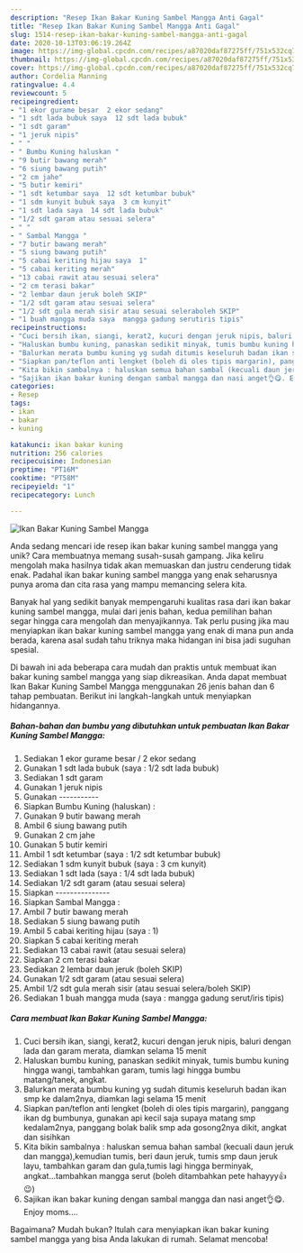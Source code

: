```yaml
---
description: "Resep Ikan Bakar Kuning Sambel Mangga Anti Gagal"
title: "Resep Ikan Bakar Kuning Sambel Mangga Anti Gagal"
slug: 1514-resep-ikan-bakar-kuning-sambel-mangga-anti-gagal
date: 2020-10-13T03:06:19.264Z
image: https://img-global.cpcdn.com/recipes/a87020daf87275ff/751x532cq70/ikan-bakar-kuning-sambel-mangga-foto-resep-utama.jpg
thumbnail: https://img-global.cpcdn.com/recipes/a87020daf87275ff/751x532cq70/ikan-bakar-kuning-sambel-mangga-foto-resep-utama.jpg
cover: https://img-global.cpcdn.com/recipes/a87020daf87275ff/751x532cq70/ikan-bakar-kuning-sambel-mangga-foto-resep-utama.jpg
author: Cordelia Manning
ratingvalue: 4.4
reviewcount: 5
recipeingredient:
- "1 ekor gurame besar  2 ekor sedang"
- "1 sdt lada bubuk saya  12 sdt lada bubuk"
- "1 sdt garam"
- "1 jeruk nipis"
- " "
- " Bumbu Kuning haluskan "
- "9 butir bawang merah"
- "6 siung bawang putih"
- "2 cm jahe"
- "5 butir kemiri"
- "1 sdt ketumbar saya  12 sdt ketumbar bubuk"
- "1 sdm kunyit bubuk saya  3 cm kunyit"
- "1 sdt lada saya  14 sdt lada bubuk"
- "1/2 sdt garam atau sesuai selera"
- " "
- " Sambal Mangga "
- "7 butir bawang merah"
- "5 siung bawang putih"
- "5 cabai keriting hijau saya  1"
- "5 cabai keriting merah"
- "13 cabai rawit atau sesuai selera"
- "2 cm terasi bakar"
- "2 lembar daun jeruk boleh SKIP"
- "1/2 sdt garam atau sesuai selera"
- "1/2 sdt gula merah sisir atau sesuai seleraboleh SKIP"
- "1 buah mangga muda saya  mangga gadung serutiris tipis"
recipeinstructions:
- "Cuci bersih ikan, siangi, kerat2, kucuri dengan jeruk nipis, baluri dengan lada dan garam merata, diamkan selama 15 menit"
- "Haluskan bumbu kuning, panaskan sedikit minyak, tumis bumbu kuning hingga wangi, tambahkan garam, tumis lagi hingga bumbu matang/tanek, angkat."
- "Balurkan merata bumbu kuning yg sudah ditumis keseluruh badan ikan smp ke dalam2nya, diamkan lagi selama 15 menit"
- "Siapkan pan/teflon anti lengket (boleh di oles tipis margarin), panggang ikan dg bumbunya, gunakan api kecil saja supaya matang smp kedalam2nya, panggang bolak balik smp ada gosong2nya dikit, angkat dan sisihkan"
- "Kita bikin sambalnya : haluskan semua bahan sambal (kecuali daun jeruk dan mangga),kemudian tumis, beri daun jeruk, tumis smp daun jeruk layu, tambahkan garam dan gula,tumis lagi hingga berminyak, angkat...tambahkan mangga serut (boleh ditambahkan pete hahayyy👍😉)"
- "Sajikan ikan bakar kuning dengan sambal mangga dan nasi anget👌😋. Enjoy moms...."
categories:
- Resep
tags:
- ikan
- bakar
- kuning

katakunci: ikan bakar kuning 
nutrition: 256 calories
recipecuisine: Indonesian
preptime: "PT16M"
cooktime: "PT58M"
recipeyield: "1"
recipecategory: Lunch

---
```



![Ikan Bakar Kuning Sambel Mangga](https://img-global.cpcdn.com/recipes/a87020daf87275ff/751x532cq70/ikan-bakar-kuning-sambel-mangga-foto-resep-utama.jpg)

Anda sedang mencari ide resep ikan bakar kuning sambel mangga yang unik? Cara membuatnya memang susah-susah gampang. Jika keliru mengolah maka hasilnya tidak akan memuaskan dan justru cenderung tidak enak. Padahal ikan bakar kuning sambel mangga yang enak seharusnya punya aroma dan cita rasa yang mampu memancing selera kita.



Banyak hal yang sedikit banyak mempengaruhi kualitas rasa dari ikan bakar kuning sambel mangga, mulai dari jenis bahan, kedua pemilihan bahan segar hingga cara mengolah dan menyajikannya. Tak perlu pusing jika mau menyiapkan ikan bakar kuning sambel mangga yang enak di mana pun anda berada, karena asal sudah tahu triknya maka hidangan ini bisa jadi suguhan spesial.


Di bawah ini ada beberapa cara mudah dan praktis untuk membuat ikan bakar kuning sambel mangga yang siap dikreasikan. Anda dapat membuat Ikan Bakar Kuning Sambel Mangga menggunakan 26 jenis bahan dan 6 tahap pembuatan. Berikut ini langkah-langkah untuk menyiapkan hidangannya.

<!--inarticleads1-->

##### Bahan-bahan dan bumbu yang dibutuhkan untuk pembuatan Ikan Bakar Kuning Sambel Mangga:

1. Sediakan 1 ekor gurame besar / 2 ekor sedang
1. Gunakan 1 sdt lada bubuk (saya : 1/2 sdt lada bubuk)
1. Sediakan 1 sdt garam
1. Gunakan 1 jeruk nipis
1. Gunakan  -----------
1. Siapkan  Bumbu Kuning (haluskan) :
1. Gunakan 9 butir bawang merah
1. Ambil 6 siung bawang putih
1. Gunakan 2 cm jahe
1. Gunakan 5 butir kemiri
1. Ambil 1 sdt ketumbar (saya : 1/2 sdt ketumbar bubuk)
1. Sediakan 1 sdm kunyit bubuk (saya : 3 cm kunyit)
1. Sediakan 1 sdt lada (saya : 1/4 sdt lada bubuk)
1. Sediakan 1/2 sdt garam (atau sesuai selera)
1. Siapkan  ---------------
1. Siapkan  Sambal Mangga :
1. Ambil 7 butir bawang merah
1. Sediakan 5 siung bawang putih
1. Ambil 5 cabai keriting hijau (saya : 1)
1. Siapkan 5 cabai keriting merah
1. Sediakan 13 cabai rawit (atau sesuai selera)
1. Siapkan 2 cm terasi bakar
1. Sediakan 2 lembar daun jeruk (boleh SKIP)
1. Gunakan 1/2 sdt garam (atau sesuai selera)
1. Ambil 1/2 sdt gula merah sisir (atau sesuai selera/boleh SKIP)
1. Sediakan 1 buah mangga muda (saya : mangga gadung serut/iris tipis)




<!--inarticleads2-->

##### Cara membuat Ikan Bakar Kuning Sambel Mangga:

1. Cuci bersih ikan, siangi, kerat2, kucuri dengan jeruk nipis, baluri dengan lada dan garam merata, diamkan selama 15 menit
1. Haluskan bumbu kuning, panaskan sedikit minyak, tumis bumbu kuning hingga wangi, tambahkan garam, tumis lagi hingga bumbu matang/tanek, angkat.
1. Balurkan merata bumbu kuning yg sudah ditumis keseluruh badan ikan smp ke dalam2nya, diamkan lagi selama 15 menit
1. Siapkan pan/teflon anti lengket (boleh di oles tipis margarin), panggang ikan dg bumbunya, gunakan api kecil saja supaya matang smp kedalam2nya, panggang bolak balik smp ada gosong2nya dikit, angkat dan sisihkan
1. Kita bikin sambalnya : haluskan semua bahan sambal (kecuali daun jeruk dan mangga),kemudian tumis, beri daun jeruk, tumis smp daun jeruk layu, tambahkan garam dan gula,tumis lagi hingga berminyak, angkat...tambahkan mangga serut (boleh ditambahkan pete hahayyy👍😉)
1. Sajikan ikan bakar kuning dengan sambal mangga dan nasi anget👌😋. Enjoy moms....




Bagaimana? Mudah bukan? Itulah cara menyiapkan ikan bakar kuning sambel mangga yang bisa Anda lakukan di rumah. Selamat mencoba!
